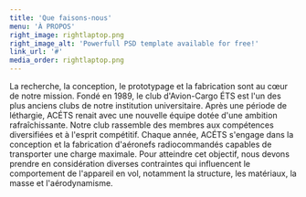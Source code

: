 ```yaml
---
title: 'Que faisons-nous'
menu: 'À PROPOS'
right_image: rightlaptop.png
right_image_alt: 'Powerfull PSD template available for free!'
link_url: '#'
media_order: rightlaptop.png
---
```


La recherche, la conception, le prototypage et la fabrication sont au cœur de notre mission. Fondé en 1989, le club d'Avion-Cargo ÉTS est l'un des plus anciens clubs de notre institution universitaire. Après une période de léthargie, ACÉTS renait avec une nouvelle équipe dotée d'une ambition rafraîchissante. Notre club rassemble des membres aux compétences diversifiées et à l'esprit compétitif.
Chaque année, ACÉTS s'engage dans la conception et la fabrication d'aéronefs radiocommandés capables de transporter une charge maximale. Pour atteindre cet objectif, nous devons prendre en considération diverses contraintes qui influencent le comportement de l'appareil en vol, notamment la structure, les matériaux, la masse et l'aérodynamisme.